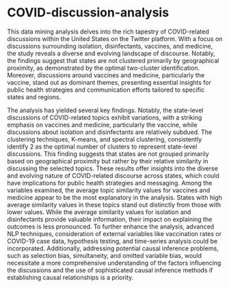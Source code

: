 # COVID-discussion-analysis

This data mining analysis delves into the rich tapestry of COVID-related discussions within the United States on the Twitter platform. With a focus on discussions surrounding isolation, disinfectants, vaccines, and medicine, the study reveals a diverse and evolving landscape of discourse. Notably, the findings suggest that states are not clustered primarily by geographical proximity, as demonstrated by the optimal two-cluster identification. Moreover, discussions around vaccines and medicine, particularly the vaccine, stand out as dominant themes, presenting essential insights for public health strategies and communication efforts tailored to specific states and regions.

The analysis has yielded several key findings. Notably, the state-level discussions of COVID-related topics exhibit variations, with a striking emphasis on vaccines and medicine, particularly the vaccine, while discussions about isolation and disinfectants are relatively subdued. The clustering techniques, K-means, and spectral clustering, consistently identify 2 as the optimal number of clusters to represent state-level discussions. This finding suggests that states are not grouped primarily based on geographical proximity but rather by their relative similarity in discussing the selected topics. These results offer insights into the diverse and evolving nature of COVID-related discourse across states, which could have implications for public health strategies and messaging.
Among the variables examined, the average topic similarity values for vaccines and medicine appear to be the most explanatory in the analysis. States with high average similarity values in these topics stand out distinctly from those with lower values. While the average similarity values for isolation and disinfectants provide valuable information, their impact on explaining the outcomes is less pronounced. To further enhance the analysis, advanced NLP techniques, consideration of external variables like vaccination rates or COVID-19 case data, hypothesis testing, and time-series analysis could be incorporated. Additionally, addressing potential causal inference problems, such as selection bias, simultaneity, and omitted variable bias, would necessitate a more comprehensive understanding of the factors influencing the discussions and the use of sophisticated causal inference methods if establishing causal relationships is a priority.
